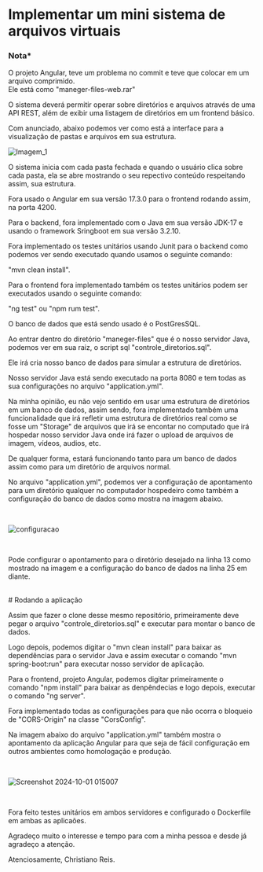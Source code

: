 # Implementar um mini sistema de arquivos virtuais

<h3>Nota*</h3>
<p>O projeto Angular, teve um problema no commit e teve que colocar em um arquivo comprimido.<br>
Ele está como "maneger-files-web.rar"</p>

<p>O sistema deverá permitir operar sobre diretórios e arquivos através de uma API REST, além de exibir uma listagem de diretórios em um frontend básico.</p>
<p>Com anunciado, abaixo podemos ver como está a interface para a visualização de pastas e arquivos em sua estrutura.</p>

![Imagem_1](https://github.com/user-attachments/assets/a32f7c46-bc11-4d56-8970-fb933ce44248)

<p>O sistema inicia com cada pasta fechada e quando o usuário clica sobre cada pasta, ela se abre mostrando o seu repectivo conteúdo respeitando assim, sua estrutura.</p>
<p>Fora usado o Angular em sua versão 17.3.0 para o frontend rodando assim, na porta 4200.</p>
<p>Para o backend, fora implementado com o Java em sua versão JDK-17 e usando o framework Sringboot em sua versão 3.2.10.</p>
<p>Fora implementado os testes unitários usando Junit para o backend como podemos ver sendo executado quando usamos o seguinte comando:</p>
<p>"mvn clean install".</p>
<p>Para o frontend fora implementado também os testes unitários podem ser executados usando o seguinte comando:</p>
<p>"ng test" ou "npm rum test".</p>
<p>O banco de dados que está sendo usado é o PostGresSQL.</p>
<p>Ao entrar dentro do diretório "maneger-files" que é o nosso servidor Java, podemos ver em sua raiz, o script sql "controle_diretorios.sql".</p>
<p>Ele irá cria nosso banco de dados para simular a estrutura de diretórios.</p>
<p>Nosso servidor Java está sendo executado na porta 8080 e tem todas as sua configurações no arquivo "application.yml".</p>
<p>Na minha opinião, eu não vejo sentido em usar uma estrutura de diretórios em um banco de dados, assim sendo, fora implementado também uma funcionalidade que irá refletir uma estrutura de diretórios real como se fosse um "Storage" de arquivos que irá se encontar no computado que irá hospedar nosso servidor Java onde irá fazer o upload de arquivos de imagem, vídeos, audios, etc.</p>
<p>De qualquer forma, estará funcionando tanto para um banco de dados assim como para um diretório de arquivos normal.</p>
<p>No arquivo  "application.yml", podemos ver a configuração de apontamento para um diretório qualquer no computador hospedeiro como também a configuração do banco de dados como mostra na imagem abaixo.</p>
<br>

![configuracao](https://github.com/user-attachments/assets/0b12ddb9-916b-486b-98c0-086cbefd0166)

<br>
<p>Pode configurar o apontamento para o diretório desejado na linha 13 como mostrado na imagem e a configuração do banco de dados na linha 25 em diante.</p>
<br>
# Rodando a aplicação
<br>
<p>Assim que fazer o clone desse mesmo repositório, primeiramente deve pegar o arquivo "controle_diretorios.sql" e executar para montar o banco de dados.</p>
<p>Logo depois, podemos digitar o "mvn clean install" para baixar as dependências para o servidor Java e assim executar o comando "mvn spring-boot:run" para executar nosso servidor de aplicação.</p>
<p>Para o frontend, projeto Angular, podemos digitar primeiramente o comando "npm install" para baixar as denpêndecias e logo depois, executar o comando "ng server".</p>
<p>Fora implementado todas as configurações para que não ocorra o bloqueio de "CORS-Origin" na classe "CorsConfig".</p>
<p>Na imagem abaixo do arquivo "application.yml" também mostra o apontamento da aplicação Angular para que seja de fácil configuração em outros ambientes como homologação e produção.</p>
<br>

 ![Screenshot 2024-10-01 015007](https://github.com/user-attachments/assets/80b19c12-9e98-4ef7-b83a-46b79cae1602)
 
<br>
<p>Fora feito testes unitários em ambos servidores e configurado o Dockerfile em ambas as aplicaões.</p>

<p>Agradeço muito o interesse e tempo para com a minha pessoa e desde já agradeço a atenção.</p>
<p>Atenciosamente, Christiano Reis.</p>


 
